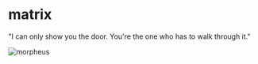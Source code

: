 # matrix

"I can only show you the door. You're the one who has to walk through it."

![morpheus](https://static2.srcdn.com/wordpress/wp-content/uploads/2020/03/Matrix-Morpheus-Quotes-Irony.jpg?q=50&fit=crop&w=740&h=389&dpr=1.5)
